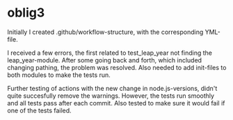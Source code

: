 # oblig3

Initially I created .github/workflow-structure, with the corresponding YML-file.

I received a few errors, the first related to test_leap_year not finding the leap_year-module.
After some going back and forth, which included changing pathing, the problem was resolved. 
Also needed to add init-files to both modules to make the tests run.

Further testing of actions with the new change in node.js-versions, didn't quite succesfully remove the warnings. 
However, the tests run smoothly and all tests pass after each commit. Also tested to make sure it would fail if one of the tests failed.